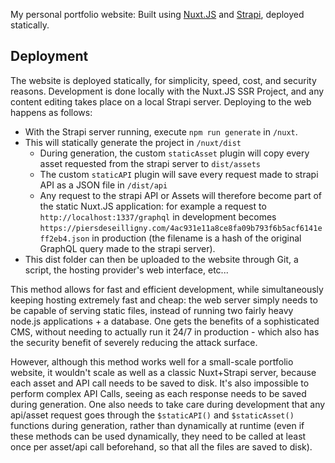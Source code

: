 My personal portfolio website: Built using [Nuxt.JS](https://nuxtjs.org/) and [Strapi](https://strapi.io/), deployed statically.


## Deployment

The website is deployed statically, for simplicity, speed, cost, and security reasons. Development is done locally with the Nuxt.JS SSR Project, and any content editing takes place on a local Strapi server. Deploying to the web happens as follows:

* With the Strapi server running, execute `npm run generate` in `/nuxt`.
* This will statically generate the project in `/nuxt/dist`
    * During generation, the custom `staticAsset` plugin will copy every asset requested from the strapi server to `dist/assets`
    * The custom `staticAPI` plugin will save every request made to strapi API as a JSON file in `/dist/api`
    * Any request to the strapi API or Assets will therefore become part of the static Nuxt.JS application: for example a request to `http://localhost:1337/graphql` in development becomes `https://piersdeseilligny.com/4ac931e11a8ce8fa09b793f6b5acf6141eff2eb4.json` in production (the filename is a hash of the original GraphQL query made to the strapi server).
* This dist folder can then be uploaded to the website through Git, a script, the hosting provider's web interface, etc...


This method allows for fast and efficient development, while simultaneously keeping hosting extremely fast and cheap: the web server simply needs to be capable of serving static files, instead of running two fairly heavy node.js applications + a database. One gets the benefits of a sophisticated CMS, without needing to actually run it 24/7 in production - which also has the security benefit of severely reducing the attack surface.

However, although this method works well for a small-scale portfolio website, it wouldn't scale as well as a classic Nuxt+Strapi server, because each asset and API call needs to be saved to disk. It's also impossible to perform complex API Calls, seeing as each response needs to be saved during generation. One also needs to take care during development that any api/asset request goes through the `$staticAPI()` and `$staticAsset()` functions during generation, rather than dynamically at runtime (even if these methods can be used dynamically, they need to be called at least once per asset/api call beforehand, so that all the files are saved to disk).